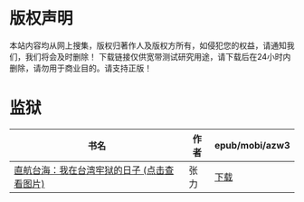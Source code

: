 # 版权声明

本站内容均从网上搜集，版权归著作人及版权方所有，如侵犯您的权益，请通知我们，我们将会及时删除！ 下载链接仅供宽带测试研究用途，请下载后在24小时内删除，请勿用于商业目的。请支持正版！

# 监狱

| 书名 | 作者 | epub/mobi/azw3 |
| --- | --- | --- |
| [直航台海：我在台湾牢狱的日子 (点击查看图片)](https://www.dushupai.com/attachment/2024/06/02/5ed44e3616f48b10.jpg) | 张力 | [下载](https://url89.ctfile.com/f/31084289-1357012021-e78d70?p=8866) |
